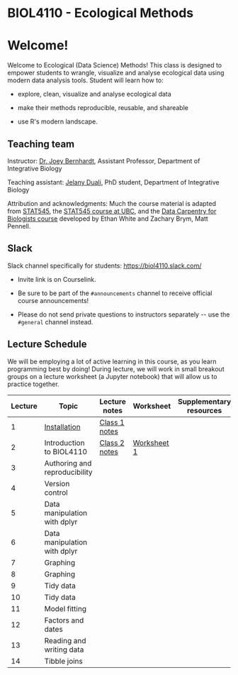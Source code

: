 # BIOL4110 - Ecological Methods

# Welcome!

Welcome to Ecological (Data Science) Methods! This class is designed to empower students to wrangle, visualize and analyse ecological data using modern data analysis tools. Student will learn how to:

-   explore, clean, visualize and analyse ecological data

-   make their methods reproducible, reusable, and shareable

-   use R's modern landscape.

## Teaching team

Instructor: [Dr. Joey Bernhardt](https://www.bernhardtlab.org/), Assistant Professor, Department of Integrative Biology

Teaching assistant: [Jelany Duali](https://www.uoguelph.ca/ib/node/1915), PhD student, Department of Integrative Biology

Attribution and acknowledgments: Much the course material is adapted from [STAT545](https://stat545.com/), the [STAT545 course at UBC](https://stat545.stat.ubc.ca/), and the [Data Carpentry for Biologists course](https://datacarpentry.org/semester-biology/) developed by Ethan White and Zachary Brym, Matt Pennell.

## Slack

Slack channel specifically for students: <https://biol4110.slack.com/>

-   Invite link is on Courselink.

-   Be sure to be part of the `#announcements` channel to receive official course announcements!

-   Please do not send private questions to instructors separately -- use the `#general` channel instead.

## Lecture Schedule

We will be employing a lot of active learning in this course, as you learn programming best by doing! During lecture, we will work in small breakout groups on a lecture worksheet (a Jupyter notebook) that will allow us to practice together.

| Lecture | Topic                                                                                                                                     | Lecture notes                                                                                                                              | Worksheet                                                                                                           | Supplementary resources |
|---------|-------------------------------------------------------------------------------------------------------------------------------------------|--------------------------------------------------------------------------------------------------------------------------------------------|---------------------------------------------------------------------------------------------------------------------|-------------------------|
| 1       | [Installation](https://htmlpreview.github.io/?https://github.com/BIOL4110/BIOL4110-course-website/blob/main/content/notes/notes-a00.html) | [Class 1 notes](https://htmlpreview.github.io/?https://github.com/BIOL4110/BIOL4110-course-website/blob/main/content/notes/notes-a00.html) |                                                                                                                     |                         |
| 2       | Introduction to BIOL4110                                                                                                                  | [Class 2 notes](https://htmlpreview.github.io/?https://github.com/BIOL4110/BIOL4110-course-website/blob/main/content/notes/notes-a01.html) | [Worksheet 1](https://github.com/BIOL4110/BIOL4110-course-website/blob/main/content/worksheets/worksheet_a01.ipynb) |                         |
| 3       | Authoring and reproducibility                                                                                                             |                                                                                                                                            |                                                                                                                     |                         |
| 4       | Version control                                                                                                                           |                                                                                                                                            |                                                                                                                     |                         |
| 5       | Data manipulation with dplyr                                                                                                              |                                                                                                                                            |                                                                                                                     |                         |
| 6       | Data manipulation with dplyr                                                                                                              |                                                                                                                                            |                                                                                                                     |                         |
| 7       | Graphing                                                                                                                                  |                                                                                                                                            |                                                                                                                     |                         |
| 8       | Graphing                                                                                                                                  |                                                                                                                                            |                                                                                                                     |                         |
| 9       | Tidy data                                                                                                                                 |                                                                                                                                            |                                                                                                                     |                         |
| 10      | Tidy data                                                                                                                                 |                                                                                                                                            |                                                                                                                     |                         |
| 11      | Model fitting                                                                                                                             |                                                                                                                                            |                                                                                                                     |                         |
| 12      | Factors and dates                                                                                                                         |                                                                                                                                            |                                                                                                                     |                         |
| 13      | Reading and writing data                                                                                                                  |                                                                                                                                            |                                                                                                                     |                         |
| 14      | Tibble joins                                                                                                                              |                                                                                                                                            |                                                                                                                     |                         |
